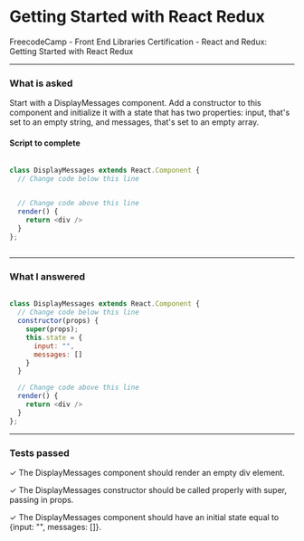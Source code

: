 # Getting Started with React Redux
FreecodeCamp - Front End Libraries Certification - React and Redux: Getting Started with React Redux


---


### What is asked

Start with a DisplayMessages component. Add a constructor to this component and initialize it with a state that has two properties: input, that's set to an empty string, and messages, that's set to an empty array.


#### Script to complete

```javascript  
  
class DisplayMessages extends React.Component {
  // Change code below this line


  // Change code above this line
  render() {
    return <div />
  }
};
  

```

---


### What I answered

```javascript  
  
class DisplayMessages extends React.Component {
  // Change code below this line
  constructor(props) {
    super(props);
    this.state = {
      input: "",
      messages: []
    }
  }

  // Change code above this line
  render() {
    return <div />
  }
};


```

---


### Tests passed

✓ The DisplayMessages component should render an empty div element.

✓ The DisplayMessages constructor should be called properly with super, passing in props.

✓ The DisplayMessages component should have an initial state equal to {input: "", messages: []}.
